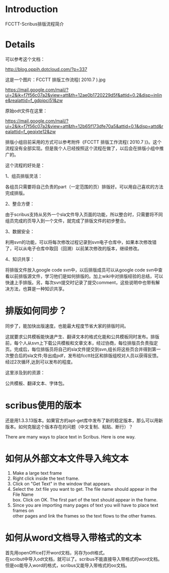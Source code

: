 # Introduction #

FCCTT-Scribus排版流程简介


# Details #

可以参考这个文档：

http://blog.oppih.dotcloud.com/?p=337

这是一个图片：FCCTT 排版工作流程( 2010.7 ).jpg

https://mail.google.com/mail/?ui=2&ik=f7f56c07a2&view=att&th=12ae0b1720229d5f&attid=0.2&disp=inline&realattid=f_gdpipci51&zw

原始odt文件在这里：

https://mail.google.com/mail/?ui=2&ik=f7f56c07a2&view=att&th=12b65f173dfe70a5&attid=0.1&disp=attd&realattid=f_geqixte12&zw



排版小组目前采用的方式可以参考附件《FCCTT 排版工作流程( 2010.7 )》。这个流程没有全部实现。但是我个人已经按照这个流程在做了，以后会在排版小组中推广的。

这个流程的好处是：

1、组员排版灵活：

各组员只需要将自己负责的part（一定范围的页）排版好。可以用自己喜欢的方法完成排版。


2、整合方便：

由于scribus支持从另外一个sla文件导入页面的功能，所以整合时，只需要将不同组员完成的页导入到一个文件，就完成了排版文件的初步整合。


3、数据安全：

利用svn的功能，可以将每次修改过程记录到svn电子仓库中，如果本次修改错了，可以从电子仓库中取回（回溯）以前某次修改的版本，继续修改。


4、知识共享：

将排版文件放入google code svn中，以后排版成员可以从google code svn中查看以前排版源文件，学习他们是如何排版的。加上wiki中对排版经验的总结，可以快速上手排版。另，每次svn提交时记录了提交comment，这些说明中也带有解决方法，也算是一种知识共享。


# 排版如何同步？ #
同步了，能加快出版速度。也能最大程度节省大家的排版时间。

这就要求公共模板能快速产生、翻译文本的格式化能和公共模板同时发布。排版前，每个人从svn上下载公共模板和文章文本，经过协商，每位排版员负责指定页。完成后，每位排版员将自己的sla文件提交到svn,组长将这些页合并得到第一次整合后的sla文件;导出成pdf，发布给fcctt社区和排版组校对人员以获得反馈。经过2次循环,达到可以发布的程度。


这里涉及到的资源：

公共模板、翻译文本、字体包。


# scribus使用的版本 #

还是用1.3.3.13版本。如果官方的apt-get库中发布了新的稳定版本，那么可以用新版本。如何克服这个版本存在的问题（中文复制、粘贴、断行）？

There are many ways to place text in Scribus. Here is one way.

# 如何从外部文本文件导入纯文本 #
1. Make a large text frame<br>
2. Right click inside the text frame.<br>
3. Click on "Get Text" in the window that appears.<br>
4. Select the .txt file you want to get. The file name should appear in the File Name<br>
box. Click on OK. The first part of the text should appear in the frame.<br>
5. Since you are importing many pages of text you will have to place text frames on<br>
other pages and link the frames so the text flows to the other frames.<br>


<h1>如何从word文档导入带格式的文本</h1>
首先用openOffice打开word文档，另存为odt格式。<br>
在scribut中导入odt文档，就可以了。scribus不能直接导入带格式的word文档。但是oo能导入word的格式，scribus又能导入带格式的oo文档。